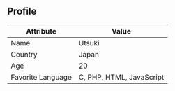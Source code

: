 ## Profile

| Attribute | Value |
| --------- | ----- |
| Name | Utsuki |
| Country | Japan |
| Age | 20 |
| Favorite Language | C, PHP, HTML, JavaScript |
